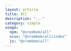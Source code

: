 ```yaml
---
layout: article
title: All
description: "..."
category: simple
usage:
  npm: "@vrembem/all"
  scss: "@vrembem/all/index"
  js: "@vrembem/all"
---
```

